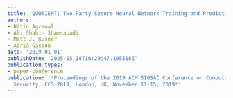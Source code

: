```yaml
---
title: 'QUOTIENT: Two-Party Secure Neural Network Training and Prediction'
authors:
- Nitin Agrawal
- Ali Shahin Shamsabadi
- Matt J. Kusner
- Adrià Gascón
date: '2019-01-01'
publishDate: '2025-05-18T16:29:47.195518Z'
publication_types:
- paper-conference
publication: '*Proceedings of the 2019 ACM SIGSAC Conference on Computer and Communications
  Security, CCS 2019, London, UK, November 11-15, 2019*'
---
```

